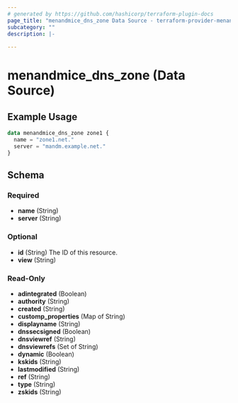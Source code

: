 ```yaml
---
# generated by https://github.com/hashicorp/terraform-plugin-docs
page_title: "menandmice_dns_zone Data Source - terraform-provider-menandmice"
subcategory: ""
description: |-
  
---
```


# menandmice_dns_zone (Data Source)



## Example Usage

```terraform
data menandmice_dns_zone zone1 {
  name = "zone1.net."
  server = "mandm.example.net."
}
```

<!-- schema generated by tfplugindocs -->
## Schema

### Required

- **name** (String)
- **server** (String)

### Optional

- **id** (String) The ID of this resource.
- **view** (String)

### Read-Only

- **adintegrated** (Boolean)
- **authority** (String)
- **created** (String)
- **customp_properties** (Map of String)
- **displayname** (String)
- **dnssecsigned** (Boolean)
- **dnsviewref** (String)
- **dnsviewrefs** (Set of String)
- **dynamic** (Boolean)
- **kskids** (String)
- **lastmodified** (String)
- **ref** (String)
- **type** (String)
- **zskids** (String)


